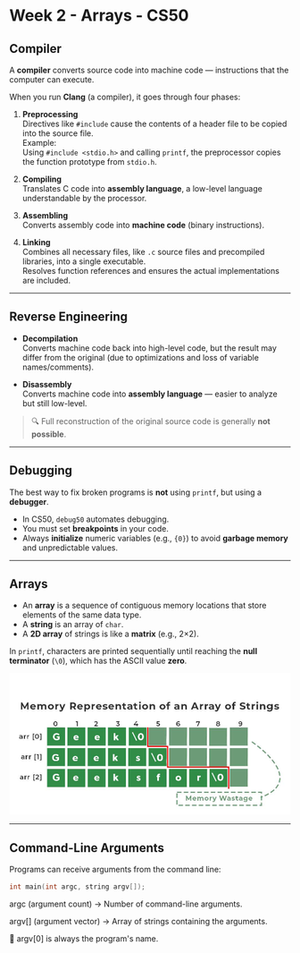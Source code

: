 # Week 2 - Arrays - CS50

## Compiler

A **compiler** converts source code into machine code — instructions that the computer can execute.

When you run **Clang** (a compiler), it goes through four phases:

1. **Preprocessing**  
   Directives like `#include` cause the contents of a header file to be copied into the source file.  
   Example:  
   Using `#include <stdio.h>` and calling `printf`, the preprocessor copies the function prototype from `stdio.h`.

2. **Compiling**  
   Translates C code into **assembly language**, a low-level language understandable by the processor.

3. **Assembling**  
   Converts assembly code into **machine code** (binary instructions).

4. **Linking**  
   Combines all necessary files, like `.c` source files and precompiled libraries, into a single executable.  
   Resolves function references and ensures the actual implementations are included.

---

## Reverse Engineering

- **Decompilation**  
  Converts machine code back into high-level code, but the result may differ from the original (due to optimizations and loss of variable names/comments).

- **Disassembly**  
  Converts machine code into **assembly language** — easier to analyze but still low-level.

> 🔍 Full reconstruction of the original source code is generally **not possible**.

---

## Debugging

The best way to fix broken programs is **not** using `printf`, but using a **debugger**.

- In CS50, `debug50` automates debugging.
- You must set **breakpoints** in your code.
- Always **initialize** numeric variables (e.g., `{0}`) to avoid **garbage memory** and unpredictable values.

---

## Arrays

- An **array** is a sequence of contiguous memory locations that store elements of the same data type.
- A **string** is an array of `char`.
- A **2D array** of strings is like a **matrix** (e.g., 2×2).

In `printf`, characters are printed sequentially until reaching the **null terminator** (`\0`), which has the ASCII value **zero**.

<img src="../static/array.jpg" alt="Arrays">

---

## Command-Line Arguments

Programs can receive arguments from the command line:

```c
int main(int argc, string argv[]);
```

argc (argument count) → Number of command-line arguments.

argv[] (argument vector) → Array of strings containing the arguments.

📌 argv[0] is always the program's name.
